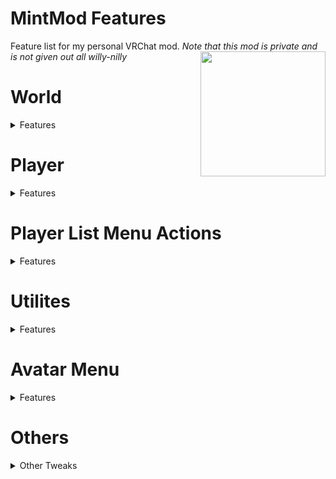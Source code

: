 # MintMod Features
Feature list for my personal VRChat mod. *Note that this mod is private and is not given out all willy-nilly*
<img src="https://MintLily.lgbt/assets/img/MintMod_Pride.png" align="right" width="200" height="200" />

<h1>World</h1>
<details>
  <summary>Features</summary>
  <ul>
    <li>Item ESP</li>
    <li>Add Jump</li>
    <li>Add Legacy Locomotion</li>
    <li>Download VRCW</li>
    <li>Copy World Join Link</li>
    <li>Join world by instance ID or join link</li>
    <li>Log World Info into txt file</li>
    <li>Mirror Options (Beautify, Optimize, Normal)</li>
  </ul>
  <h3>Item Manipulation</h3>
  <ul>
    <li>Teleport Items to Self</li>
    <li>Respawn Items</li>
    <li>Teleport Items out of world</li>
    <li>Mint Specific World Toggles (by special Game Object names)</li>
  </ul>
  <h3>Component Toggle</h3>
  <ul>
    <li>Chair</li>
    <li>Pickups</li>
    <li>Pickup objects</li>
    <li>Post processing</li>
    <li>Pens</li>
    <li>Avatar pedestals</li>
  </ul>
</details>

<h1>Player</h1>
<details>
  <summary>Features</summary>
  <ul>
    <li>ESP</li>
    <li>Copy current Avatar ID</li>
    <li>Change into Avatar by ID</li>
    <li>Infinite Jump</li>
    <li>Flight</li>
    <li>No Clip</li>
    <li>
      <details>
        <summary>Player List</summary>
        <ul>
          <li>Move onto Left or Right Wing</li>
          <li>Limit or show all players</li>
          <li>Background Color & Opacity</li>
          <li>Local Name Spoof on list</li>
          <li>Each Player will be listed with:
            <ul>
              <li>Player name (Colored by rank)</li>
              <li>Ping</li>
              <li>FPS</li>
              <li>Avatar Performance</li>
            </ul>
          </li>
          <li>Room Timer</li>
          <li>Game Timer</li>
          <li>System Time (12 or 24 hour)</li>
        </ul>
      </details>
    </li>
  </ul>
</details>

<h1>Player List Menu Actions</h1>
<details>
  <summary>Features</summary>
  <ul>
    <li>Teleport to</li>
    <li><s>Open QM</s></li>
    <li>Singular ESP</li>
    <li>Orbit</li>
    <li>Orbit pickups</li>
  </ul>
</details>

<h1>Utilites</h1>
<details>
  <summary>Features</summary>
  <ul>
    <li>Ping Spoof</li>
    <li>Framerate Spoof</li>
    <li><s>Appear as Quest User</s> (Bannable)</li>
    <li>Risky Function Bypass</li>
    <li>Game ran in High Priority process</li>
    <li>Uncapped framerate</li>
    <li>Photon Pause</li>
    <li>Portal Timer Reset / Set custom timer amount</li>
  </ul>
</details>

<h1>Avatar Menu</h1>
<details>
  <summary>Features</summary>
  <ul>
    <li>Extra Favorited Avatars (Technically unlimited but the more avatars the laggier it'll be)</li>
    <li>Download VRCA</li>
  </ul>
</details>

<h1>Others</h1>
<details>
  <summary>Other Tweaks</summary>
  <ul>
    <li>Custom HUD Message popups</li>
    <li>Master Finder (Icon)</li>
    <li>Custom Loading Menu Music</li>
    <li>Recolor Ranks</li>
    <li>Color ActionMenu</li>
    <li>Color (non-QuickMenu) Menus</li>
    <li>Color HUD Mute Icon</li>
    <li>Color Loading Environment</li>
    <li>Custom Nameplates for Mint Users</li>
    <li>Midnight Rooftop Settings state saving</li>
  </ul>
</details>
